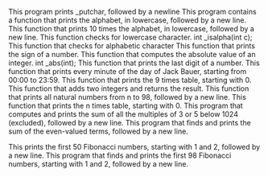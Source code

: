 This program prints _putchar, followed by a newline
This program contains a function that prints the alphabet, in lowercase, followed by a new line.
This function that prints 10 times the alphabet, in lowercase, followed by a new line.
This function checks for lowercase character.
int _isalpha(int c);
This function that checks for alphabetic character
This function that prints the sign of a number.
This function that computes the absolute value of an integer.
int _abs(int);
This function that prints the last digit of a number.
This function that prints every minute of the day of Jack Bauer, starting from 00:00 to 23:59.
This function that prints the 9 times table, starting with 0.
This function that adds two integers and returns the result.
This function that prints all natural numbers from n to 98, followed by a new line.
This function that prints the n times table, starting with 0.
This program that computes and prints the sum of all the multiples of 3 or 5 below 1024 (excluded), followed by a new line.
This program that finds and prints the sum of the even-valued terms, followed by a new line.

This prints the first 50 Fibonacci numbers, starting with 1 and 2, followed by a new line.
This program that finds and prints the first 98 Fibonacci numbers, starting with 1 and 2, followed by a new line.
